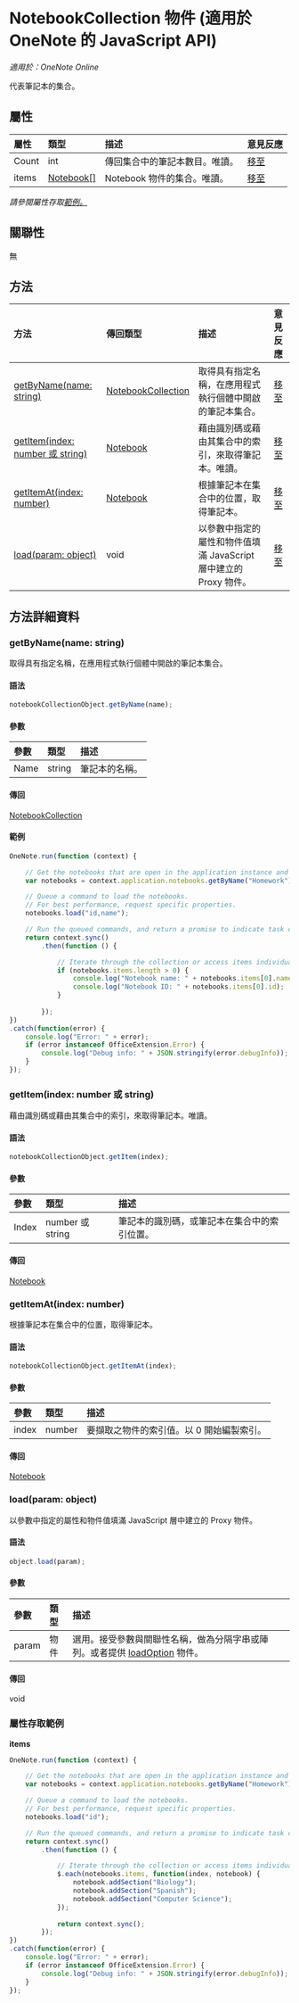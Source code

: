# <a name="notebookcollection-object-(javascript-api-for-onenote)"></a>NotebookCollection 物件 (適用於 OneNote 的 JavaScript API)

_適用於：OneNote Online_  


代表筆記本的集合。

## <a name="properties"></a>屬性

| 屬性	     | 類型	   |描述|意見反應|
|:---------------|:--------|:----------|:-------|
|Count|int|傳回集合中的筆記本數目。唯讀。|[移至](https://github.com/OfficeDev/office-js-docs/issues/new?title=OneNote-notebookCollection-count)|
|items|[Notebook[]](notebook.md)|Notebook 物件的集合。唯讀。|[移至](https://github.com/OfficeDev/office-js-docs/issues/new?title=OneNote-notebookCollection-items)|

_請參閱屬性存取[範例。](#property-access-examples)_

## <a name="relationships"></a>關聯性
無


## <a name="methods"></a>方法

| 方法           | 傳回類型    |描述| 意見反應|
|:---------------|:--------|:----------|:-------|
|[getByName(name: string)](#getbynamename-string)|[NotebookCollection](notebookcollection.md)|取得具有指定名稱，在應用程式執行個體中開啟的筆記本集合。|[移至](https://github.com/OfficeDev/office-js-docs/issues/new?title=OneNote-notebookCollection-getByName)|
|[getItem(index: number 或 string)](#getitemindex-number-or-string)|[Notebook](notebook.md)|藉由識別碼或藉由其集合中的索引，來取得筆記本。唯讀。|[移至](https://github.com/OfficeDev/office-js-docs/issues/new?title=OneNote-notebookCollection-getItem)|
|[getItemAt(index: number)](#getitematindex-number)|[Notebook](notebook.md)|根據筆記本在集合中的位置，取得筆記本。|[移至](https://github.com/OfficeDev/office-js-docs/issues/new?title=OneNote-notebookCollection-getItemAt)|
|[load(param: object)](#loadparam-object)|void|以參數中指定的屬性和物件值填滿 JavaScript 層中建立的 Proxy 物件。|[移至](https://github.com/OfficeDev/office-js-docs/issues/new?title=OneNote-notebookCollection-load)|

## <a name="method-details"></a>方法詳細資料


### <a name="getbyname(name:-string)"></a>getByName(name: string)
取得具有指定名稱，在應用程式執行個體中開啟的筆記本集合。

#### <a name="syntax"></a>語法
```js
notebookCollectionObject.getByName(name);
```

#### <a name="parameters"></a>參數
| 參數	    | 類型	   |描述|
|:---------------|:--------|:----------|
|Name|string|筆記本的名稱。|

#### <a name="returns"></a>傳回
[NotebookCollection](notebookcollection.md)

#### <a name="examples"></a>範例
```js
OneNote.run(function (context) {

    // Get the notebooks that are open in the application instance and have the specified name.
    var notebooks = context.application.notebooks.getByName("Homework");

    // Queue a command to load the notebooks. 
    // For best performance, request specific properties.           
    notebooks.load("id,name");

    // Run the queued commands, and return a promise to indicate task completion.
    return context.sync()
        .then(function () {

            // Iterate through the collection or access items individually by index, for example: notebooks.items[0]
            if (notebooks.items.length > 0) {
                console.log("Notebook name: " + notebooks.items[0].name);
                console.log("Notebook ID: " + notebooks.items[0].id);
            }
                
        });
})
.catch(function(error) {
    console.log("Error: " + error);
    if (error instanceof OfficeExtension.Error) {
        console.log("Debug info: " + JSON.stringify(error.debugInfo));
    }
});
```

### <a name="getitem(index:-number-or-string)"></a>getItem(index: number 或 string)
藉由識別碼或藉由其集合中的索引，來取得筆記本。唯讀。

#### <a name="syntax"></a>語法
```js
notebookCollectionObject.getItem(index);
```

#### <a name="parameters"></a>參數
| 參數	    | 類型	   |描述|
|:---------------|:--------|:----------|
|Index|number 或 string|筆記本的識別碼，或筆記本在集合中的索引位置。|

#### <a name="returns"></a>傳回
[Notebook](notebook.md)

### <a name="getitemat(index:-number)"></a>getItemAt(index: number)
根據筆記本在集合中的位置，取得筆記本。

#### <a name="syntax"></a>語法
```js
notebookCollectionObject.getItemAt(index);
```

#### <a name="parameters"></a>參數
| 參數	    | 類型	   |描述|
|:---------------|:--------|:----------|
|index|number|要擷取之物件的索引值。以 0 開始編製索引。|

#### <a name="returns"></a>傳回
[Notebook](notebook.md)

### <a name="load(param:-object)"></a>load(param: object)
以參數中指定的屬性和物件值填滿 JavaScript 層中建立的 Proxy 物件。

#### <a name="syntax"></a>語法
```js
object.load(param);
```

#### <a name="parameters"></a>參數
| 參數	    | 類型	   |描述|
|:---------------|:--------|:----------|
|param|物件|選用。接受參數與關聯性名稱，做為分隔字串或陣列。或者提供 [loadOption](loadoption.md) 物件。|

#### <a name="returns"></a>傳回
void
### <a name="property-access-examples"></a>屬性存取範例

**items**
```js
OneNote.run(function (context) {

    // Get the notebooks that are open in the application instance and have the specified name.
    var notebooks = context.application.notebooks.getByName("Homework");

    // Queue a command to load the notebooks. 
    // For best performance, request specific properties.           
    notebooks.load("id");

    // Run the queued commands, and return a promise to indicate task completion.
    return context.sync()
        .then(function () {

            // Iterate through the collection or access items individually by index, for example: notebooks.items[0]
            $.each(notebooks.items, function(index, notebook) {
                notebook.addSection("Biology");
                notebook.addSection("Spanish");
                notebook.addSection("Computer Science");
            });
            
            return context.sync();
        });
})
.catch(function(error) {
    console.log("Error: " + error);
    if (error instanceof OfficeExtension.Error) {
        console.log("Debug info: " + JSON.stringify(error.debugInfo));
    }
});
```

